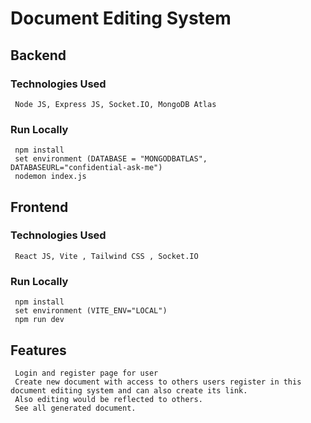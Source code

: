 # Document Editing System

## Backend
  ### Technologies Used
     Node JS, Express JS, Socket.IO, MongoDB Atlas
  ### Run Locally
     npm install
     set environment (DATABASE = "MONGODBATLAS", DATABASEURL="confidential-ask-me")
     nodemon index.js

## Frontend
  ### Technologies Used
     React JS, Vite , Tailwind CSS , Socket.IO
  ### Run Locally
     npm install
     set environment (VITE_ENV="LOCAL")
     npm run dev

## Features
     Login and register page for user
     Create new document with access to others users register in this document editing system and can also create its link.
     Also editing would be reflected to others.
     See all generated document.
